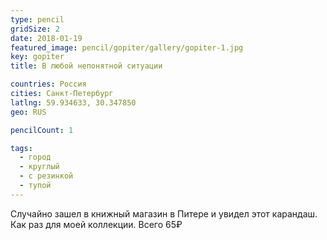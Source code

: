 ```yaml
---
type: pencil
gridSize: 2
date: 2018-01-19
featured_image: pencil/gopiter/gallery/gopiter-1.jpg
key: gopiter
title: В любой непонятной ситуации

countries: Россия
cities: Санкт-Петербург
latlng: 59.934633, 30.347850
geo: RUS

pencilCount: 1

tags:
  - город
  - круглый
  - с резинкой
  - тупой
---
```


Случайно зашел в книжный магазин в Питере и увидел этот карандаш. Как раз для моей коллекции. Всего 65₽
